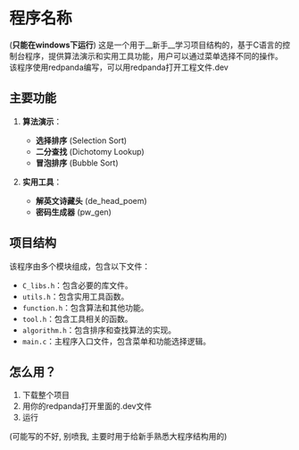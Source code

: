 # 程序名称

(__只能在windows下运行__)
这是一个用于__新手__学习项目结构的，基于C语言的控制台程序，提供算法演示和实用工具功能，用户可以通过菜单选择不同的操作。
该程序使用redpanda编写，可以用redpanda打开工程文件.dev

## 主要功能

1. **算法演示**：
   - **选择排序** (Selection Sort)
   - **二分查找** (Dichotomy Lookup)
   - **冒泡排序** (Bubble Sort)

2. **实用工具**：
   - **解英文诗藏头** (de_head_poem)
   - **密码生成器** (pw_gen)

## 项目结构

该程序由多个模块组成，包含以下文件：

- `C_libs.h`：包含必要的库文件。
- `utils.h`：包含实用工具函数。
- `function.h`：包含算法和其他功能。
- `tool.h`：包含工具相关的函数。
- `algorithm.h`：包含排序和查找算法的实现。
- `main.c`：主程序入口文件，包含菜单和功能选择逻辑。

## 怎么用？

1. 下载整个项目
2. 用你的redpanda打开里面的.dev文件
3. 运行

(可能写的不好, 别喷我, 主要时用于给新手熟悉大程序结构用的)


